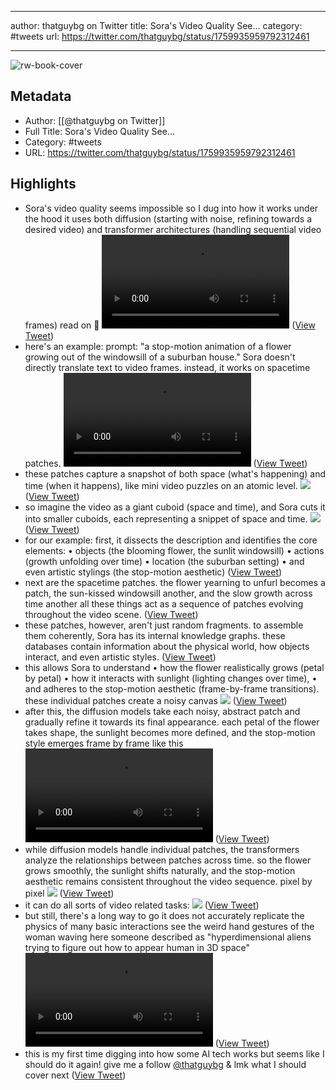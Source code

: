 
---
author: thatguybg on Twitter
title: Sora's Video Quality See...
category: #tweets 
url: https://twitter.com/thatguybg/status/1759935959792312461

---


![rw-book-cover](https://pbs.twimg.com/profile_images/1610717241305337857/CYub7vgW.jpg)

## Metadata
- Author: [[@thatguybg on Twitter]]
- Full Title: Sora's Video Quality See...
- Category: #tweets
- URL: https://twitter.com/thatguybg/status/1759935959792312461

## Highlights
- Sora's video quality seems impossible so I dug into how it works under the hood
  it uses both diffusion (starting with noise, refining towards a desired video) and transformer architectures (handling sequential video frames)
  read on 🧵 <video controls><source src="https://video.twimg.com/tweet_video/GGyMa97aQAAHRtr.mp4" type="video/mp4">Your browser does not support the video tag.</video> ([View Tweet](https://twitter.com/thatguybg/status/1759935959792312461))
- here's an example:
  prompt: "a stop-motion animation of a flower growing out of the windowsill of a suburban house."
  Sora doesn't directly translate text to video frames. instead, it works on spacetime patches. <video controls><source src="https://video.twimg.com/ext_tw_video/1759935966968774656/pu/vid/avc1/480x270/mTrDxxoD3a9zbyUR.mp4?tag=12" type="video/mp4"><source src="https://video.twimg.com/ext_tw_video/1759935966968774656/pu/vid/avc1/640x360/p-aLXKKdycBw4qiE.mp4?tag=12" type="video/mp4"><source src="https://video.twimg.com/ext_tw_video/1759935966968774656/pu/vid/avc1/1280x720/2rSuuG871P7nuURO.mp4?tag=12" type="video/mp4"><source src="https://video.twimg.com/ext_tw_video/1759935966968774656/pu/pl/ywJ09qisoffrY01o.m3u8?tag=12&container=cmaf" type="application/x-mpegURL">Your browser does not support the video tag.</video> ([View Tweet](https://twitter.com/thatguybg/status/1759936019305320926))
- these patches capture a snapshot of both space (what's happening) and time (when it happens), like mini video puzzles on an atomic level. 
  ![](https://pbs.twimg.com/media/GGyMfbEboAAZcev.png) ([View Tweet](https://twitter.com/thatguybg/status/1759936028947914904))
- so imagine the video as a giant cuboid (space and time), and Sora cuts it into smaller cuboids, each representing a snippet of space and time. 
  ![](https://pbs.twimg.com/media/GGyMf6rbUAAoqhg.png) ([View Tweet](https://twitter.com/thatguybg/status/1759936037823172719))
- for our example:
  first, it dissects the description and identifies the core elements:
  • objects (the blooming flower, the sunlit windowsill)
  • actions (growth unfolding over time)
  • location (the suburban setting)
  • and even artistic stylings (the stop-motion aesthetic) ([View Tweet](https://twitter.com/thatguybg/status/1759936043191775739))
- next are the spacetime patches.
  the flower yearning to unfurl becomes a patch, the sun-kissed windowsill another, and the slow growth across time another
  all these things act as a sequence of patches evolving throughout the video scene. ([View Tweet](https://twitter.com/thatguybg/status/1759936046639480903))
- these patches, however, aren't just random fragments.
  to assemble them coherently, Sora has its internal knowledge graphs.
  these databases contain information about the physical world, how objects interact, and even artistic styles. ([View Tweet](https://twitter.com/thatguybg/status/1759936050137567465))
- this allows Sora to understand
  • how the flower realistically grows (petal by petal)
  • how it interacts with sunlight (lighting changes over time),
  • and adheres to the stop-motion aesthetic (frame-by-frame transitions).
  these individual patches create a noisy canvas 
  ![](https://pbs.twimg.com/media/GGyMhG2a8AAMHPq.png) ([View Tweet](https://twitter.com/thatguybg/status/1759936057779572922))
- after this, the diffusion models take each noisy, abstract patch and gradually refine it towards its final appearance.
  each petal of the flower takes shape, the sunlight becomes more defined, and the stop-motion style emerges frame by frame
  like this <video controls><source src="https://video.twimg.com/ext_tw_video/1759936063152537600/pu/pl/7N_b_WV_VqfE8W0F.m3u8?tag=12&container=cmaf" type="application/x-mpegURL"><source src="https://video.twimg.com/ext_tw_video/1759936063152537600/pu/vid/avc1/480x270/X2wceqdteuoKEpbv.mp4?tag=12" type="video/mp4"><source src="https://video.twimg.com/ext_tw_video/1759936063152537600/pu/vid/avc1/640x360/qCe6HZpZNVwV2P1b.mp4?tag=12" type="video/mp4"><source src="https://video.twimg.com/ext_tw_video/1759936063152537600/pu/vid/avc1/1280x720/WMjAIkY1wvEczPrZ.mp4?tag=12" type="video/mp4">Your browser does not support the video tag.</video> ([View Tweet](https://twitter.com/thatguybg/status/1759936087911465005))
- while diffusion models handle individual patches, the transformers analyze the relationships between patches across time.
  so the flower grows smoothly, the sunlight shifts naturally, and the stop-motion aesthetic remains consistent throughout the video sequence.
  pixel by pixel 
  ![](https://pbs.twimg.com/media/GGyMjZha4AABjT0.png) ([View Tweet](https://twitter.com/thatguybg/status/1759936097227080192))
- it can do all sorts of video related tasks: 
  ![](https://pbs.twimg.com/media/GGyMj5qawAAseLZ.png) ([View Tweet](https://twitter.com/thatguybg/status/1759936106479698383))
- but still, there's a long way to go
  it does not accurately replicate the physics of many basic interactions
  see the weird hand gestures of the woman waving here someone described as "hyperdimensional aliens trying to figure out how to appear human in 3D space" <video controls><source src="https://video.twimg.com/ext_tw_video/1759936112628523008/pu/vid/avc1/480x270/V9t9RlAEnRTroCOU.mp4?tag=12" type="video/mp4"><source src="https://video.twimg.com/ext_tw_video/1759936112628523008/pu/pl/YzO5Ubpiv5ME22-0.m3u8?tag=12&container=cmaf" type="application/x-mpegURL"><source src="https://video.twimg.com/ext_tw_video/1759936112628523008/pu/vid/avc1/640x360/M8CLjQyH_6tCftZy.mp4?tag=12" type="video/mp4"><source src="https://video.twimg.com/ext_tw_video/1759936112628523008/pu/vid/avc1/1280x720/Q6oiJ9-Y0W5zQkob.mp4?tag=12" type="video/mp4">Your browser does not support the video tag.</video> ([View Tweet](https://twitter.com/thatguybg/status/1759936150146580945))
- this is my first time digging into how some AI tech works but seems like I should do it again!
  give me a follow <a href="https://twitter.com/thatguybg">@thatguybg</a> & lmk what I should cover next ([View Tweet](https://twitter.com/thatguybg/status/1760069412466348320))

